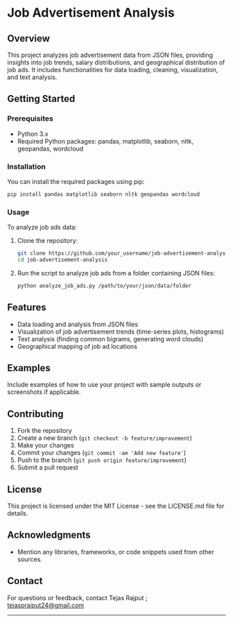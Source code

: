 # Job Advertisement Analysis

## Overview
This project analyzes job advertisement data from JSON files, providing insights into job trends, salary distributions, and geographical distribution of job ads. It includes functionalities for data loading, cleaning, visualization, and text analysis.

## Getting Started
### Prerequisites
- Python 3.x
- Required Python packages: pandas, matplotlib, seaborn, nltk, geopandas, wordcloud

### Installation
You can install the required packages using pip:
```bash
pip install pandas matplotlib seaborn nltk geopandas wordcloud
```

### Usage
To analyze job ads data:
1. Clone the repository:
   ```bash
   git clone https://github.com/your_username/job-advertisement-analysis.git
   cd job-advertisement-analysis
   ```
2. Run the script to analyze job ads from a folder containing JSON files:
   ```bash
   python analyze_job_ads.py /path/to/your/json/data/folder
   ```

## Features
- Data loading and analysis from JSON files
- Visualization of job advertisement trends (time-series plots, histograms)
- Text analysis (finding common bigrams, generating word clouds)
- Geographical mapping of job ad locations

## Examples
Include examples of how to use your project with sample outputs or screenshots if applicable.

## Contributing
1. Fork the repository
2. Create a new branch (`git checkout -b feature/improvement`)
3. Make your changes
4. Commit your changes (`git commit -am 'Add new feature'`)
5. Push to the branch (`git push origin feature/improvement`)
6. Submit a pull request

## License
This project is licensed under the MIT License - see the LICENSE.md file for details.

## Acknowledgments
- Mention any libraries, frameworks, or code snippets used from other sources.

## Contact
For questions or feedback, contact Tejas Rajput ; tejasprajput24@gmail.com

---
